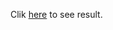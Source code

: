 Clik [here](https://practicum.yandex.ru/shared/cHJvamVjdFVybD1odHRwcyUzQSUyRiUyRmNvZGUuczMueWFuZGV4Lm5ldCUyRnNoYXJlZF9zb2x1dGlvbnMlMkZ3ZWItcGx1cyUyRjMwZGM0Mzk4LTFjNDItNGEwZC1iODk5LWMyODJjODM0MjUzMyUyRjc3ZTkzOWE4NDI1NTliYTE2ZjY1NTEzYTFlODhkZGNkJnNsdWc9d2ViLXBsdXMmaW1hZ2VVcmw9aHR0cHMlM0ElMkYlMkZjb2RlLnMzLnlhbmRleC5uZXQlMkZ3ZWItZGV2ZWxvcGVyJTJGc29jaWFsLXNoYXJpbmclMkZwcm9jcmFzdGluYXRlX2ZiLmpwZw/) to see result.
